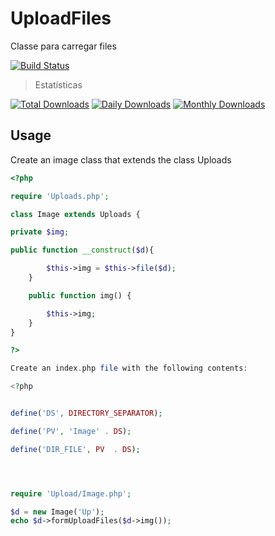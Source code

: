 # UploadFiles
Classe para carregar files 


[![Build Status](https://travis-ci.org/Zebedeu/uploadfiles.svg?branch=master)](https://travis-ci.org/Zebedeu/uploadfiles)

> Estatísticas

[![Total Downloads](https://poser.pugx.org/preetender/routing/downloads)](https://packagist.org/packages/Zebedeu/uploadfiles)
[![Daily Downloads](https://poser.pugx.org/Zebedeu/uploadfiles/d/daily)](https://packagist.org/packages/Zebedeu/uploadfiles)
[![Monthly Downloads](https://poser.pugx.org/Zebedeu/uploadfiles/d/monthly)](https://packagist.org/packages/Zebedeu/uploadfiles)


## Usage

Create an image class that extends the class Uploads

```php
<?php

require 'Uploads.php';

class Image extends Uploads {

private $img;

public function __construct($d){

		$this->img = $this->file($d);
	}

	public function img() {

		$this->img;
	}
}

?>

Create an index.php file with the following contents:

<?php


define('DS', DIRECTORY_SEPARATOR);

define('PV', 'Image' . DS);

define('DIR_FILE', PV  . DS);




require 'Upload/Image.php';

$d = new Image('Up');
echo $d->formUploadFiles($d->img());







